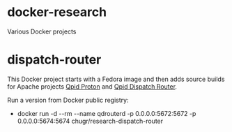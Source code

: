 # docker-research
Various Docker projects

# dispatch-router #

This Docker project starts with a Fedora image and then adds source builds for Apache projects [Qpid Proton](http://qpid.apache.org/proton/index.html) and [Qpid Dispatch Router](http://qpid.apache.org/components/dispatch-router/index.html). 

Run a version from Docker public registry:

* docker run -d --rm --name qdrouterd -p 0.0.0.0:5672:5672 -p 0.0.0.0:5674:5674 chugr/research-dispatch-router